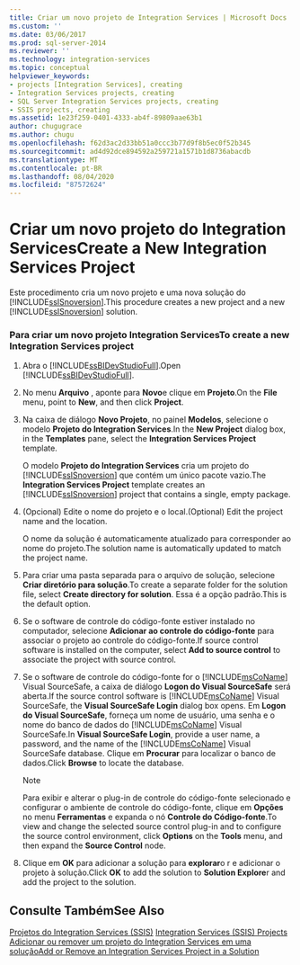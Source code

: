 ```yaml
---
title: Criar um novo projeto de Integration Services | Microsoft Docs
ms.custom: ''
ms.date: 03/06/2017
ms.prod: sql-server-2014
ms.reviewer: ''
ms.technology: integration-services
ms.topic: conceptual
helpviewer_keywords:
- projects [Integration Services], creating
- Integration Services projects, creating
- SQL Server Integration Services projects, creating
- SSIS projects, creating
ms.assetid: 1e23f259-0401-4333-ab4f-89809aae63b1
author: chugugrace
ms.author: chugu
ms.openlocfilehash: f62d3ac2d33bb51a0ccc3b77d9f8b5ec0f52b345
ms.sourcegitcommit: ad4d92dce894592a259721a1571b1d8736abacdb
ms.translationtype: MT
ms.contentlocale: pt-BR
ms.lasthandoff: 08/04/2020
ms.locfileid: "87572624"
---
```

# <a name="create-a-new-integration-services-project"></a><span data-ttu-id="a0b59-102">Criar um novo projeto do Integration Services</span><span class="sxs-lookup"><span data-stu-id="a0b59-102">Create a New Integration Services Project</span></span>
  <span data-ttu-id="a0b59-103">Este procedimento cria um novo projeto e uma nova solução do [!INCLUDE[ssISnoversion](../includes/ssisnoversion-md.md)].</span><span class="sxs-lookup"><span data-stu-id="a0b59-103">This procedure creates a new project and a new [!INCLUDE[ssISnoversion](../includes/ssisnoversion-md.md)] solution.</span></span>  
  
### <a name="to-create-a-new-integration-services-project"></a><span data-ttu-id="a0b59-104">Para criar um novo projeto Integration Services</span><span class="sxs-lookup"><span data-stu-id="a0b59-104">To create a new Integration Services project</span></span>  
  
1.  <span data-ttu-id="a0b59-105">Abra o [!INCLUDE[ssBIDevStudioFull](../includes/ssbidevstudiofull-md.md)].</span><span class="sxs-lookup"><span data-stu-id="a0b59-105">Open [!INCLUDE[ssBIDevStudioFull](../includes/ssbidevstudiofull-md.md)].</span></span>  
  
2.  <span data-ttu-id="a0b59-106">No menu **Arquivo** , aponte para **Novo**e clique em **Projeto**.</span><span class="sxs-lookup"><span data-stu-id="a0b59-106">On the **File** menu, point to **New**, and then click **Project**.</span></span>  
  
3.  <span data-ttu-id="a0b59-107">Na caixa de diálogo **Novo Projeto**, no painel **Modelos**, selecione o modelo **Projeto do Integration Services**.</span><span class="sxs-lookup"><span data-stu-id="a0b59-107">In the **New Project** dialog box, in the **Templates** pane, select the **Integration Services Project** template.</span></span>  
  
     <span data-ttu-id="a0b59-108">O modelo **Projeto do Integration Services** cria um projeto do [!INCLUDE[ssISnoversion](../includes/ssisnoversion-md.md)] que contém um único pacote vazio.</span><span class="sxs-lookup"><span data-stu-id="a0b59-108">The **Integration Services Project** template creates an [!INCLUDE[ssISnoversion](../includes/ssisnoversion-md.md)] project that contains a single, empty package.</span></span>  
  
4.  <span data-ttu-id="a0b59-109">(Opcional) Edite o nome do projeto e o local.</span><span class="sxs-lookup"><span data-stu-id="a0b59-109">(Optional) Edit the project name and the location.</span></span>  
  
     <span data-ttu-id="a0b59-110">O nome da solução é automaticamente atualizado para corresponder ao nome do projeto.</span><span class="sxs-lookup"><span data-stu-id="a0b59-110">The solution name is automatically updated to match the project name.</span></span>  
  
5.  <span data-ttu-id="a0b59-111">Para criar uma pasta separada para o arquivo de solução, selecione **Criar diretório para solução**.</span><span class="sxs-lookup"><span data-stu-id="a0b59-111">To create a separate folder for the solution file, select **Create directory for solution**.</span></span> <span data-ttu-id="a0b59-112">Essa é a opção padrão.</span><span class="sxs-lookup"><span data-stu-id="a0b59-112">This is the default option.</span></span>  
  
6.  <span data-ttu-id="a0b59-113">Se o software de controle do código-fonte estiver instalado no computador, selecione **Adicionar ao controle do código-fonte** para associar o projeto ao controle do código-fonte.</span><span class="sxs-lookup"><span data-stu-id="a0b59-113">If source control software is installed on the computer, select **Add to source control**  to associate the project with source control.</span></span>  
  
7.  <span data-ttu-id="a0b59-114">Se o software de controle do código-fonte for o [!INCLUDE[msCoName](../includes/msconame-md.md)] Visual SourceSafe, a caixa de diálogo **Logon do Visual SourceSafe** será aberta.</span><span class="sxs-lookup"><span data-stu-id="a0b59-114">If the source control software is [!INCLUDE[msCoName](../includes/msconame-md.md)] Visual SourceSafe, the **Visual SourceSafe Login** dialog box opens.</span></span> <span data-ttu-id="a0b59-115">Em **Logon do Visual SourceSafe**, forneça um nome de usuário, uma senha e o nome do banco de dados do [!INCLUDE[msCoName](../includes/msconame-md.md)] Visual SourceSafe.</span><span class="sxs-lookup"><span data-stu-id="a0b59-115">In **Visual SourceSafe Login**, provide a user name, a password, and the name of the [!INCLUDE[msCoName](../includes/msconame-md.md)] Visual SourceSafe database.</span></span> <span data-ttu-id="a0b59-116">Clique em **Procurar** para localizar o banco de dados.</span><span class="sxs-lookup"><span data-stu-id="a0b59-116">Click **Browse** to locate the database.</span></span>  
  
    > [!NOTE]  
    >  <span data-ttu-id="a0b59-117">Para exibir e alterar o plug-in de controle do código-fonte selecionado e configurar o ambiente de controle do código-fonte, clique em **Opções** no menu **Ferramentas** e expanda o nó **Controle do Código-fonte**.</span><span class="sxs-lookup"><span data-stu-id="a0b59-117">To view and change the selected source control plug-in and to configure the source control environment, click **Options** on the **Tools** menu, and then expand the **Source Control** node.</span></span>  
  
8.  <span data-ttu-id="a0b59-118">Clique em **OK** para adicionar a solução para **explorar**o r e adicionar o projeto à solução.</span><span class="sxs-lookup"><span data-stu-id="a0b59-118">Click **OK** to add the solution to **Solution Explore**r and add the project to the solution.</span></span>  
  
## <a name="see-also"></a><span data-ttu-id="a0b59-119">Consulte Também</span><span class="sxs-lookup"><span data-stu-id="a0b59-119">See Also</span></span>  
 <span data-ttu-id="a0b59-120">[Projetos do Integration Services &#40;SSIS&#41;](integration-services-ssis-projects-and-solutions.md) </span><span class="sxs-lookup"><span data-stu-id="a0b59-120">[Integration Services &#40;SSIS&#41; Projects](integration-services-ssis-projects-and-solutions.md) </span></span>  
 [<span data-ttu-id="a0b59-121">Adicionar ou remover um projeto do Integration Services em uma solução</span><span class="sxs-lookup"><span data-stu-id="a0b59-121">Add or Remove an Integration Services Project in a Solution</span></span>](../../2014/integration-services/add-or-remove-an-integration-services-project-in-a-solution.md)  
  
  
